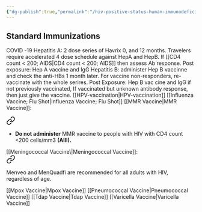 ```yaml
---
{"dg-publish":true,"permalink":"/hiv-positive-status-human-immunodeficiency-virus/","created":"2024-06-20T01:09:55.000-07:00","updated":"2025-09-21T18:18:55.109-07:00"}
---
```



## Standard Immunizations
COVID -19
Hepatitis A: 2 dose series of Havrix 0, and 12 months. Travelers require accelerated 4 dose schedule against HepA and HepB. If [[CD4 count < 200; AIDS\|CD4 count < 200; AIDS]] then assess Ab response. 
	Post exposure: Hep A vaccine and IgG
 Hepatitis B: administer Hep B vaccinne and check the anti-HBs 1 month later. For vaccine non-responders, re-vaccinate with the whole serires. 
	 Post Exposure: Hep B vac
	cine and IgG if not previously vaccinated, If vaccinated but unknown antibody response, then just give the vaccine.
[[HPV-vaccination\|HPV-vaccination]]
[[Influenza Vaccine; Flu Shot\|Influenza Vaccine; Flu Shot]]
[[MMR Vaccine\|MMR Vaccine]]: 
<div class="transclusion internal-embed is-loaded"><a class="markdown-embed-link" href="/mmr-vaccine/#182d04" aria-label="Open link"><svg xmlns="http://www.w3.org/2000/svg" width="24" height="24" viewBox="0 0 24 24" fill="none" stroke="currentColor" stroke-width="2" stroke-linecap="round" stroke-linejoin="round" class="svg-icon lucide-link"><path d="M10 13a5 5 0 0 0 7.54.54l3-3a5 5 0 0 0-7.07-7.07l-1.72 1.71"></path><path d="M14 11a5 5 0 0 0-7.54-.54l-3 3a5 5 0 0 0 7.07 7.07l1.71-1.71"></path></svg></a><div class="markdown-embed">



- **Do not administer** MMR vaccine to people with HIV with CD4 count <200 cells/mm3 **(AIII).** 

</div></div>
[[Meningococcal Vaccine\|Meningococcal Vaccine]]: 
<div class="transclusion internal-embed is-loaded"><a class="markdown-embed-link" href="/meningococcal-vaccine/#b46a6f" aria-label="Open link"><svg xmlns="http://www.w3.org/2000/svg" width="24" height="24" viewBox="0 0 24 24" fill="none" stroke="currentColor" stroke-width="2" stroke-linecap="round" stroke-linejoin="round" class="svg-icon lucide-link"><path d="M10 13a5 5 0 0 0 7.54.54l3-3a5 5 0 0 0-7.07-7.07l-1.72 1.71"></path><path d="M14 11a5 5 0 0 0-7.54-.54l-3 3a5 5 0 0 0 7.07 7.07l1.71-1.71"></path></svg></a><div class="markdown-embed">



Menveo and MenQuadfi are recommended for all adults with HIV, regardless of age. 

</div></div>

[[Mpox Vaccine\|Mpox Vaccine]]
[[Pneumococcal Vaccine\|Pneumococcal Vaccine]]
[[Tdap Vaccine\|Tdap Vaccine]]
[[Varicella Vaccine\|Varicella Vaccine]]

